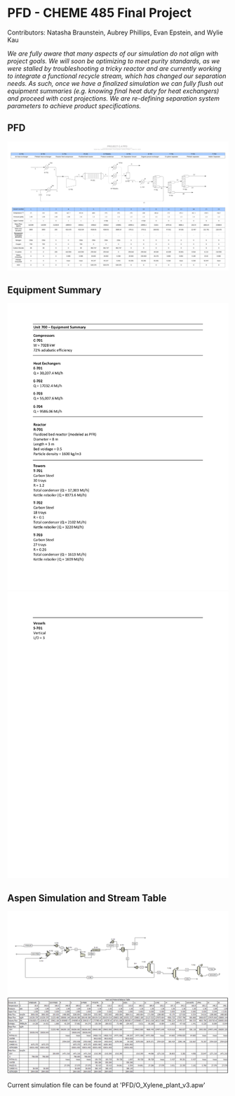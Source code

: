 # PFD - CHEME 485 Final Project
 Contributors: Natasha Braunstein, Aubrey Phillips, Evan Epstein, and Wylie Kau

 *We are fully aware that many aspects of our simulation do not align with project goals. We will soon be optimizing to meet purity standards, as we were stalled by troubleshooting a tricky reactor and are currently working to integrate a functional recycle stream, which has changed our separation needs. As such, once we have a finalized simulation we can fully flush out equipment summaries (e.g. knowing final heat duty for heat exchangers) and proceed with cost projections. We are re-defining separation system parameters to achieve product specifications.*

## PFD
![](PFD/PFD_lucid.png)

## Equipment Summary
![](PFD/E_sum_v1_p1.1.png)
![](PFD/E_sum_v1_p2.png)

## Aspen Simulation and Stream Table
![](PFD/AspenFlowchart.png)
![](PFD/AspenStreamTable.png)

Current simulation file can be found at 'PFD/O_Xylene_plant_v3.apw'
